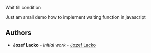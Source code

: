 Wait till condition

Just am small demo how to implement waiting function in javascript

## Authors

* **Jozef Lacko** - *Initial work* - [Jozef Lacko](https://jozeflacko.github.io)

